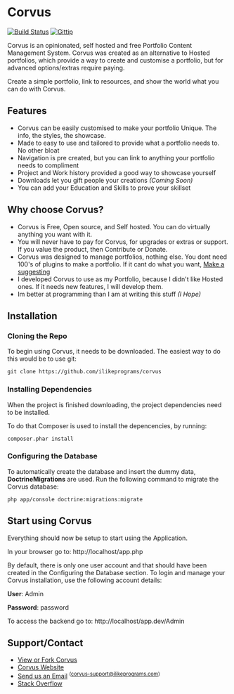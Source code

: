 Corvus
======

[![Build Status](https://travis-ci.org/ilikeprograms/corvus.svg?branch=master)](https://travis-ci.org/ilikeprograms/corvus)
[![Gittip](http://img.shields.io/gittip/ilikeprograms.svg)](https://www.gittip.com/ilikeprograms/)

Corvus is an opinionated, self hosted and free Portfolio Content Management System.
Corvus was created as an alternative to Hosted portfolios, which provide a way to create and customise a portfolio,
but for advanced options/extras require paying.

Create a simple portfolio, link to resources, and show the world what you can do with Corvus.

## **Features**

* Corvus can be easily customised to make your portfolio Unique. The info, the styles, the showcase.
* Made to easy to use and tailored to provide what a portfolio needs to. No other bloat
* Navigation is pre created, but you can link to anything your portfolio needs to compliment
* Project and Work history provided a good way to showcase yourself
* Downloads let you gift people your creations *(Coming Soon)*
* You can add your Education and Skills to prove your skillset

## **Why choose Corvus?**

* Corvus is Free, Open source, and Self hosted. You can do virtually anything you want with it.
* You will never have to pay for Corvus, for upgrades or extras or support. If you value the product, then Contribute or Donate.
* Corvus was designed to manage portfolios, nothing else. You dont need 100's of plugins to make a portfolio. If it cant do what you want, <a href="mailto:%22Corvus%20Support%22%20%3ccorvus-support@ilikeprograms.com%3e?subject=Feature Suggestion">Make a suggesting</a>
* I developed Corvus to use as my Portfolio, because I didn't like Hosted ones. If it needs new features, I will develop them.
* Im better at programming than I am at writing this stuff *(I Hope)*

## Installation

### Cloning the Repo

To begin using Corvus, it needs to be downloaded. The easiest way to do this would be to use git:

```Shell
git clone https://github.com/ilikeprograms/corvus
```

### Installing Dependencies

When the project is finished downloading, the project dependencies need to be installed.

To do that Composer is used to install the depencencies, by running:

```Shell
composer.phar install
```

### Configuring the Database

To automatically create the database and insert the dummy data, **DoctrineMigrations** are used. Run the following command to migrate the Corvus database:

```Shell
php app/console doctrine:migrations:migrate
```

## Start using Corvus

Everything should now be setup to start using the Application.

In your browser go to:
http://localhost/app.php

By default, there is only one user account and that should have been created in the Configuring the Database section. To login and manage your Corvus installation, use the following account details:

**User**: Admin

**Password**: password

To access the backend go to: http://localhost/app.dev/Admin

## Support/Contact

* [View or Fork Corvus](https://github.com/ilikeprograms/corvus)
* [Corvus Website](http://corvus.ilikeprograms.com)
* <a href="mailto:%22Corvus%20Support%22%20%3ccorvus-support@ilikeprograms.com%3e?subject=Corvus Support">Send us an Email</a> <sup>(corvus-support@ilikeprograms.com)</sup>
* [Stack Overflow](http://stackoverflow.com/questions/tagged/corvus)